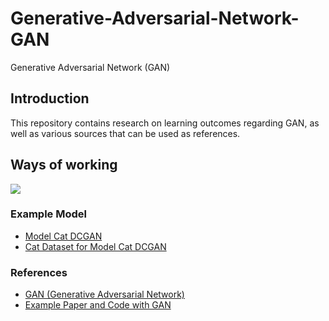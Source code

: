 # Generative-Adversarial-Network-GAN
Generative Adversarial Network (GAN)

## Introduction
This repository contains research on learning outcomes regarding GAN, as well as various sources that can be used as references.

## Ways of working
<img src="https://kikaben.com/gangenerative-adversarial-network-simple-implementation-with-pytorch/images/thumbnail.png"/>

### Example Model
<ul>
  <li><a href="https://github.com/shubham7169/Projects/blob/master/CAT-dcgan.ipynb">Model Cat DCGAN</a></li>
  <li><a href="https://www.kaggle.com/datasets/spandan2/cats-faces-64x64-for-generative-models">Cat Dataset for Model Cat DCGAN</a></li>
</ul>
  
### References
<ul>
  <li><a href="https://kikaben.com/gangenerative-adversarial-network-simple-implementation-with-pytorch/">GAN (Generative Adversarial Network)</a></li>
  <li><a href="https://github.com/eriklindernoren/PyTorch-GAN">Example Paper and Code with GAN</a></li>
</ul>

